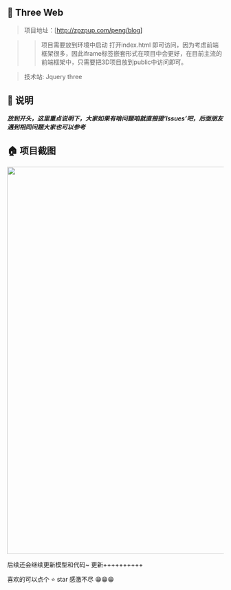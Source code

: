 ## 💌 Three Web

> 项目地址：[http://zpzpup.com/peng/blog]

>> 项目需要放到环境中启动 打开index.html 即可访问，因为考虑前端框架很多，因此iframe标签嵌套形式在项目中会更好，在目前主流的前端框架中，只需要把3D项目放到public中访问即可。

> 技术站: Jquery three 

## 📢 说明

***放到开头，这里重点说明下，大家如果有啥问题咱就直接提‘lssues’吧，后面朋友遇到相同问题大家也可以参考***

## 🏠 项目截图

<p align="center">
  <img width="900" src="http://www.zpzpup.com/assets/image/blog1.png">
</p>

后续还会继续更新模型和代码~ 更新++++++++++


喜欢的可以点个 ⭐ star 感激不尽 😁😁😁







